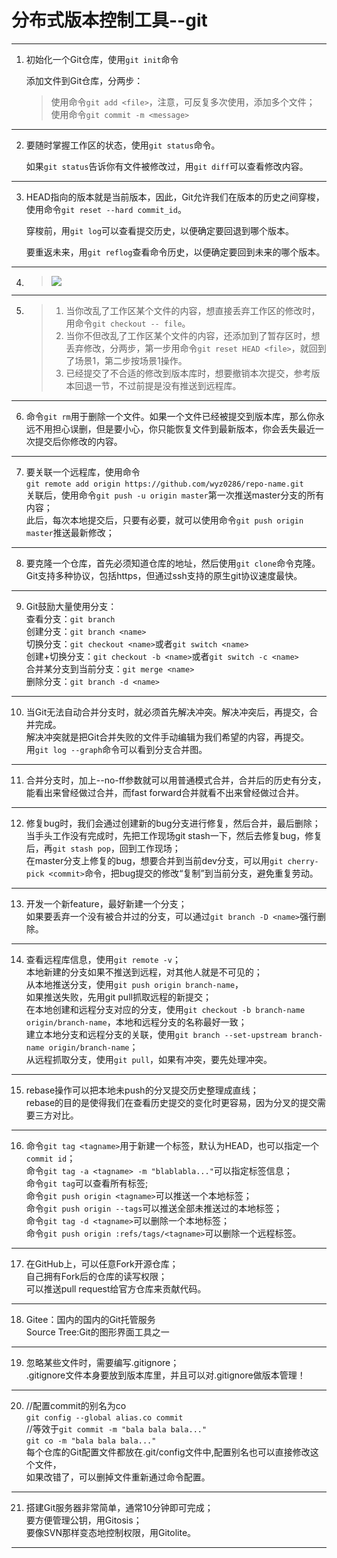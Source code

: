 # 分布式版本控制工具--git
-----------------------------------------


1. 初始化一个Git仓库，使用```git init```命令    
   
    添加文件到Git仓库，分两步：

    >使用命令```git add <file>```，注意，可反复多次使用，添加多个文件；  
    >使用命令```git commit -m <message>```
-----------------------------------------


2. 要随时掌握工作区的状态，使用```git status```命令。

   如果```git status```告诉你有文件被修改过，用```git diff```可以查看修改内容。
-----------------------------------------


3. HEAD指向的版本就是当前版本，因此，Git允许我们在版本的历史之间穿梭，  
   使用命令```git reset --hard commit_id```。

   穿梭前，用```git log```可以查看提交历史，以便确定要回退到哪个版本。

   要重返未来，用```git reflog```查看命令历史，以便确定要回到未来的哪个版本。
-----------------------------------------


4. > <img src="https://github.com/wyz0286/Notes/blob/master/git_workspace_and_staging_area.png?raw=true" >
-----------------------------------------


5.  > 1. 当你改乱了工作区某个文件的内容，想直接丢弃工作区的修改时，用命令```git checkout -- file```。
    > 2. 当你不但改乱了工作区某个文件的内容，还添加到了暂存区时，想丢弃修改，分两步，第一步用命令```git reset HEAD <file>```，就回到了场景1，第二步按场景1操作。
    > 3. 已经提交了不合适的修改到版本库时，想要撤销本次提交，参考版本回退一节，不过前提是没有推送到远程库。
-----------------------------------------


6. 命令```git rm```用于删除一个文件。如果一个文件已经被提交到版本库，那么你永远不用担心误删，但是要小心，你只能恢复文件到最新版本，你会丢失最近一次提交后你修改的内容。
-----------------------------------------


7.  要关联一个远程库，使用命令  
    ```git remote add origin https://github.com/wyz0286/repo-name.git```  
    关联后，使用命令```git push -u origin master```第一次推送master分支的所有内容；  
    此后，每次本地提交后，只要有必要，就可以使用命令```git push origin master```推送最新修改；
-----------------------------------------


8. 要克隆一个仓库，首先必须知道仓库的地址，然后使用```git clone```命令克隆。Git支持多种协议，包括https，但通过ssh支持的原生git协议速度最快。
-----------------------------------------


9.  Git鼓励大量使用分支：  
    查看分支：```git branch```  
    创建分支：```git branch <name>```  
    切换分支：```git checkout <name>```或者```git switch <name>```  
    创建+切换分支：```git checkout -b <name>```或者```git switch -c <name>```  
    合并某分支到当前分支：```git merge <name>```  
    删除分支：```git branch -d <name>```
-----------------------------------------


10. 当Git无法自动合并分支时，就必须首先解决冲突。解决冲突后，再提交，合并完成。  
    解决冲突就是把Git合并失败的文件手动编辑为我们希望的内容，再提交。  
    用```git log --graph```命令可以看到分支合并图。
-----------------------------------------


11. 合并分支时，加上--no-ff参数就可以用普通模式合并，合并后的历史有分支，  
    能看出来曾经做过合并，而fast forward合并就看不出来曾经做过合并。
-----------------------------------------


12. 修复bug时，我们会通过创建新的bug分支进行修复，然后合并，最后删除；  
    当手头工作没有完成时，先把工作现场git stash一下，然后去修复bug，修复后，再```git stash pop```，回到工作现场；  
    在master分支上修复的bug，想要合并到当前dev分支，可以用```git cherry-pick <commit>```命令，把bug提交的修改“复制”到当前分支，避免重复劳动。
-----------------------------------------


13. 开发一个新feature，最好新建一个分支；   
    如果要丢弃一个没有被合并过的分支，可以通过```git branch -D <name>```强行删除。
-----------------------------------------


14. 查看远程库信息，使用```git remote -v```；  
    本地新建的分支如果不推送到远程，对其他人就是不可见的；  
    从本地推送分支，使用```git push origin branch-name```，  
    如果推送失败，先用git pull抓取远程的新提交；  
    在本地创建和远程分支对应的分支，使用```git checkout -b branch-name origin/branch-name```，本地和远程分支的名称最好一致；  
    建立本地分支和远程分支的关联，使用```git branch --set-upstream branch-name origin/branch-name```；  
    从远程抓取分支，使用```git pull```，如果有冲突，要先处理冲突。
-----------------------------------------


15. rebase操作可以把本地未push的分叉提交历史整理成直线；  
    rebase的目的是使得我们在查看历史提交的变化时更容易，因为分叉的提交需要三方对比。
-----------------------------------------


16. 命令```git tag <tagname>```用于新建一个标签，默认为HEAD，也可以指定一个```commit id```；  
    命令```git tag -a <tagname> -m "blablabla..."```可以指定标签信息；  
    命令```git tag```可以查看所有标签;  
    命令```git push origin <tagname>```可以推送一个本地标签；  
    命令```git push origin --tags```可以推送全部未推送过的本地标签；  
    命令```git tag -d <tagname>```可以删除一个本地标签；  
    命令```git push origin :refs/tags/<tagname>```可以删除一个远程标签。
-----------------------------------------


17. 在GitHub上，可以任意Fork开源仓库；  
    自己拥有Fork后的仓库的读写权限；  
    可以推送pull request给官方仓库来贡献代码。
-----------------------------------------


18. Gitee：国内的国内的Git托管服务    
    Source Tree:Git的图形界面工具之一
-----------------------------------------


19. 忽略某些文件时，需要编写.gitignore；  
    .gitignore文件本身要放到版本库里，并且可以对.gitignore做版本管理！
-----------------------------------------


20. //配置commit的别名为co  
    ```git config --global alias.co commit```  
    //等效于```git commit -m "bala bala bala..." ```  
    ```git co -m "bala bala bala..."```  
    每个仓库的Git配置文件都放在.git/config文件中,配置别名也可以直接修改这个文件，  
    如果改错了，可以删掉文件重新通过命令配置。
-----------------------------------------


21. 搭建Git服务器非常简单，通常10分钟即可完成；  
    要方便管理公钥，用Gitosis；  
    要像SVN那样变态地控制权限，用Gitolite。

-----------------------------------------
